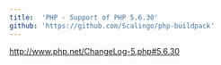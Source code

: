 ```yaml
---
title:	'PHP - Support of PHP 5.6.30'
github: 'https://github.com/Scalingo/php-buildpack'
---
```


http://www.php.net/ChangeLog-5.php#5.6.30
